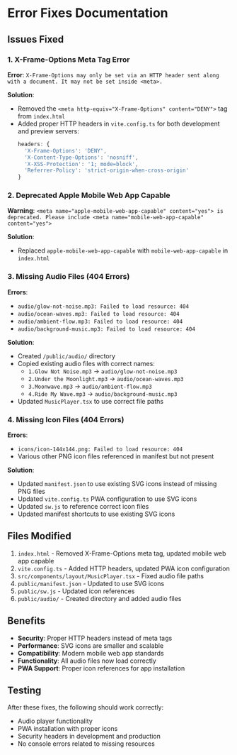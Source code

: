 # Error Fixes Documentation

## Issues Fixed

### 1. X-Frame-Options Meta Tag Error
**Error**: `X-Frame-Options may only be set via an HTTP header sent along with a document. It may not be set inside <meta>.`

**Solution**: 
- Removed the `<meta http-equiv="X-Frame-Options" content="DENY">` tag from `index.html`
- Added proper HTTP headers in `vite.config.ts` for both development and preview servers:
  ```typescript
  headers: {
    'X-Frame-Options': 'DENY',
    'X-Content-Type-Options': 'nosniff',
    'X-XSS-Protection': '1; mode=block',
    'Referrer-Policy': 'strict-origin-when-cross-origin'
  }
  ```

### 2. Deprecated Apple Mobile Web App Capable
**Warning**: `<meta name="apple-mobile-web-app-capable" content="yes"> is deprecated. Please include <meta name="mobile-web-app-capable" content="yes">`

**Solution**: 
- Replaced `apple-mobile-web-app-capable` with `mobile-web-app-capable` in `index.html`

### 3. Missing Audio Files (404 Errors)
**Errors**: 
- `audio/glow-not-noise.mp3: Failed to load resource: 404`
- `audio/ocean-waves.mp3: Failed to load resource: 404`
- `audio/ambient-flow.mp3: Failed to load resource: 404`
- `audio/background-music.mp3: Failed to load resource: 404`

**Solution**:
- Created `/public/audio/` directory
- Copied existing audio files with correct names:
  - `1.Glow Not Noise.mp3` → `audio/glow-not-noise.mp3`
  - `2.Under the Moonlight.mp3` → `audio/ocean-waves.mp3`
  - `3.Moonwave.mp3` → `audio/ambient-flow.mp3`
  - `4.Ride My Wave.mp3` → `audio/background-music.mp3`
- Updated `MusicPlayer.tsx` to use correct file paths

### 4. Missing Icon Files (404 Errors)
**Errors**:
- `icons/icon-144x144.png: Failed to load resource: 404`
- Various other PNG icon files referenced in manifest but not present

**Solution**:
- Updated `manifest.json` to use existing SVG icons instead of missing PNG files
- Updated `vite.config.ts` PWA configuration to use SVG icons
- Updated `sw.js` to reference correct icon files
- Updated manifest shortcuts to use existing SVG icons

## Files Modified

1. `index.html` - Removed X-Frame-Options meta tag, updated mobile web app capable
2. `vite.config.ts` - Added HTTP headers, updated PWA icon configuration
3. `src/components/layout/MusicPlayer.tsx` - Fixed audio file paths
4. `public/manifest.json` - Updated to use SVG icons
5. `public/sw.js` - Updated icon references
6. `public/audio/` - Created directory and added audio files

## Benefits

- **Security**: Proper HTTP headers instead of meta tags
- **Performance**: SVG icons are smaller and scalable
- **Compatibility**: Modern mobile web app standards
- **Functionality**: All audio files now load correctly
- **PWA Support**: Proper icon references for app installation

## Testing

After these fixes, the following should work correctly:
- Audio player functionality
- PWA installation with proper icons
- Security headers in development and production
- No console errors related to missing resources